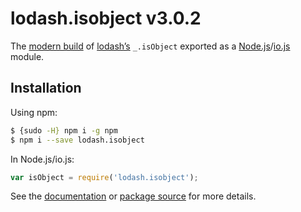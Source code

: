 # lodash.isobject v3.0.2

The [modern build](https://github.com/lodash/lodash/wiki/Build-Differences) of [lodash’s](https://lodash.com/) `_.isObject` exported as a [Node.js](http://nodejs.org/)/[io.js](https://iojs.org/) module.

## Installation

Using npm:

```bash
$ {sudo -H} npm i -g npm
$ npm i --save lodash.isobject
```

In Node.js/io.js:

```js
var isObject = require('lodash.isobject');
```

See the [documentation](https://lodash.com/docs#isObject) or [package source](https://github.com/lodash/lodash/blob/3.0.2-npm-packages/lodash.isobject) for more details.
